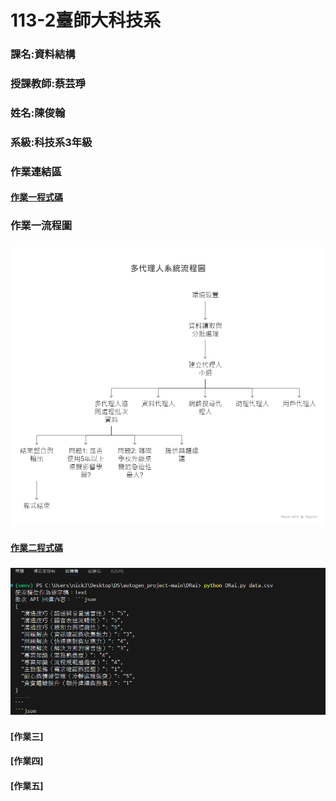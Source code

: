 #  113-2臺師大科技系
### 課名:資料結構
###  授課教師:蔡芸琤
###  姓名:陳俊翰
###  系級:科技系3年級
###  **作業連結區**

#### [作業一程式碼](https://github.com/nick399100/DS-repo/blob/main/hw1.py)
### **作業一流程圖**
### ![hw1流程圖](https://github.com/nick399100/DS-repo/blob/main/hw1_%E6%B5%81%E7%A8%8B%E5%9C%96.png)

#### [作業二程式碼](https://github.com/nick399100/DS-repo/blob/main/hw2.py)
### ![hw2截圖](https://github.com/nick399100/DS-repo/blob/main/hw2_%E7%B5%82%E7%AB%AF.png)

#### [作業三]
#### [作業四]
#### [作業五]
